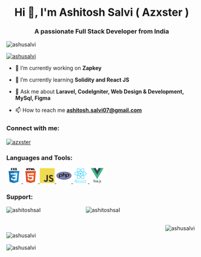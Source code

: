 <!-- - 👋 Hi, I’m Azxster.in.dev
- 👀 I’m interested in PHP, Laravel,Block chain, Salesforce IS, SSJS
- 🌱 I’m currently learning in Ethereum development
- 💞️ I’m looking to collaborate on Ethereum Developer
- 📫 ashitosh.salvi07@gmail.com
 -->
<!---
ashusalvi/ashusalvi is a ✨ special ✨ repository because its `README.md` (this file) appears on your GitHub profile.
You can click the Preview link to take a look at your changes.
--->

<h1 align="center">Hi 👋, I'm Ashitosh Salvi ( Azxster )</h1>
<h3 align="center">A passionate Full Stack Developer from India</h3>

<p align="left"> <img src="https://komarev.com/ghpvc/?username=ashusalvi&label=Profile%20views&color=0e75b6&style=flat" alt="ashusalvi" /> </p>

<p align="left"> <a href="https://github.com/ryo-ma/github-profile-trophy"><img src="https://github-profile-trophy.vercel.app/?username=ashusalvi" alt="ashusalvi" /></a> </p>

- 🔭 I’m currently working on **Zapkey**

- 🌱 I’m currently learning **Solidity and React JS**

- 💬 Ask me about **Laravel, CodeIgniter, Web Design & Development, MySql, Figma**

- 📫 How to reach me **ashitosh.salvi07@gmail.com**

<h3 align="left">Connect with me:</h3>
<p align="left">
<a href="https://dev.to/azxster" target="blank"><img align="center" src="https://raw.githubusercontent.com/rahuldkjain/github-profile-readme-generator/master/src/images/icons/Social/devto.svg" alt="azxster" height="30" width="40" /></a>
</p>

<h3 align="left">Languages and Tools:</h3>
<p align="left"> <a href="https://www.w3schools.com/css/" target="_blank" rel="noreferrer"> <img src="https://raw.githubusercontent.com/devicons/devicon/master/icons/css3/css3-original-wordmark.svg" alt="css3" width="40" height="40"/> </a> <a href="https://www.w3.org/html/" target="_blank" rel="noreferrer"> <img src="https://raw.githubusercontent.com/devicons/devicon/master/icons/html5/html5-original-wordmark.svg" alt="html5" width="40" height="40"/> </a> <a href="https://developer.mozilla.org/en-US/docs/Web/JavaScript" target="_blank" rel="noreferrer"> <img src="https://raw.githubusercontent.com/devicons/devicon/master/icons/javascript/javascript-original.svg" alt="javascript" width="40" height="40"/> </a> <a href="https://www.php.net" target="_blank" rel="noreferrer"> <img src="https://raw.githubusercontent.com/devicons/devicon/master/icons/php/php-original.svg" alt="php" width="40" height="40"/> </a> <a href="https://reactjs.org/" target="_blank" rel="noreferrer"> <img src="https://raw.githubusercontent.com/devicons/devicon/master/icons/react/react-original-wordmark.svg" alt="react" width="40" height="40"/> </a> <a href="https://vuejs.org/" target="_blank" rel="noreferrer"> <img src="https://raw.githubusercontent.com/devicons/devicon/master/icons/vuejs/vuejs-original-wordmark.svg" alt="vuejs" width="40" height="40"/> </a> </p>

<h3 align="left">Support:</h3>
<p><a href="https://www.buymeacoffee.com/ashitoshsaI"> <img align="left" src="https://cdn.buymeacoffee.com/buttons/v2/default-yellow.png" height="50" width="210" alt="ashitoshsaI" /></a><a href="https://ko-fi.com/ashitoshsaI"> <img align="left" src="https://cdn.ko-fi.com/cdn/kofi3.png?v=3" height="50" width="210" alt="ashitoshsaI" /></a></p><br><br>

<p><img align="left" src="https://github-readme-stats.vercel.app/api/top-langs?username=ashusalvi&show_icons=true&locale=en&layout=compact" alt="ashusalvi" /></p>

<p>&nbsp;<img align="center" src="https://github-readme-stats.vercel.app/api?username=ashusalvi&show_icons=true&locale=en" alt="ashusalvi" /></p>

<p><img align="center" src="https://github-readme-streak-stats.herokuapp.com/?user=ashusalvi&" alt="ashusalvi" /></p>

